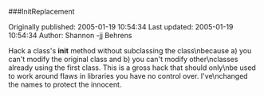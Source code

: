 ###InitReplacement

Originally published: 2005-01-19 10:54:34
Last updated: 2005-01-19 10:54:34
Author: Shannon -jj Behrens

Hack a class's __init__ method without subclassing the class\nbecause a) you can't modify the original class and b) you can't modify other\nclasses already using the first class.  This is a gross hack that should only\nbe used to work around flaws in libraries you have no control over.  I've\nchanged the names to protect the innocent.